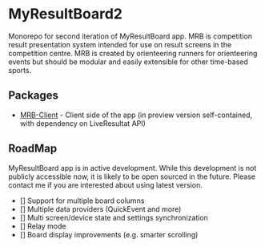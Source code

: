 # MyResultBoard2
Monorepo for second iteration of MyResultBoard app. MRB is competition result presentation system intended for use on result screens in the competition centre. 
MRB is created by orienteering runners for orienteering events but should be modular and easily extensible for other time-based sports.

## Packages

* [MRB-Client](./packages/mrb-client) - Client side of the app (in preview version self-contained, with dependency on LiveResultat API)

## RoadMap

MyResultBoard app is in active development. While this development is not publicly accessible now, it is likely to be open sourced in the future.
Please contact me if you are interested about using latest version.

- [] Support for multiple board columns
- [] Multiple data providers (QuickEvent and more)
- [] Multi screen/device state and settings synchronization 
- [] Relay mode
- [] Board display improvements (e.g. smarter scrolling)